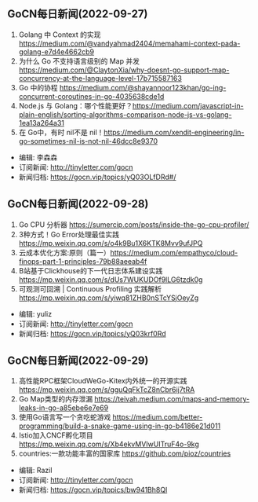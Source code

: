 ##  GoCN每日新闻(2022-09-27)

1. Golang 中 Context 的实现 https://medium.com/@vandyahmad2404/memahami-context-pada-golang-e7d4e4662cb9
2. 为什么 Go 不支持语言级别的 Map 并发 https://medium.com/@ClaytonXia/why-doesnt-go-support-map-concurrency-at-the-language-level-17b715587163
3. Go 中的协程 https://medium.com/@shayannoor123khan/go-ing-concurrent-coroutines-in-go-4035638cde1d
4. Node.js 与 Golang：哪个性能更好？https://medium.com/javascript-in-plain-english/sorting-algorithms-comparison-node-js-vs-golang-1ea13a264a31
5. 在 Go中，有时 nil不是 nil！https://medium.com/xendit-engineering/in-go-sometimes-nil-is-not-nil-46dcc8e9370

* 编辑: 李森森
* 订阅新闻: http://tinyletter.com/gocn
* 新闻归档: https://gocn.vip/topics/yQ03OLfDRd#/   


## GoCN每日新闻(2022-09-28)

1. Go CPU 分析器 https://sumercip.com/posts/inside-the-go-cpu-profiler/
2. 3种方式！Go Error处理最佳实践 https://mp.weixin.qq.com/s/o4k9Bu1X6KTK8Mvv9ufJPQ
3. 云成本优化方案:原则（篇一）https://medium.com/empathyco/cloud-finops-part-1-principles-79b88aeeab4f
4. B站基于Clickhouse的下一代日志体系建设实践 https://mp.weixin.qq.com/s/dUs7WUKUDOf9lLG6tzdk0g
5. 可观测可回溯 | Continuous Profiling 实践解析 https://mp.weixin.qq.com/s/yiwq81ZHB0nSTcYSjOeyZg

* 编辑: yuliz
* 订阅新闻: http://tinyletter.com/gocn
* 新闻归档: https://gocn.vip/topics/yQ03krf0Rd


## GoCN每日新闻(2022-09-29)

1. 高性能RPC框架CloudWeGo-Kitex内外统一的开源实践 https://mp.weixin.qq.com/s/gguQqFkTcZ8nCbr6ij7tRA
2. Go Map类型的内存泄漏 https://teivah.medium.com/maps-and-memory-leaks-in-go-a85ebe6e7e69
3. 使用Go语言写一个贪吃蛇游戏 https://medium.com/better-programming/build-a-snake-game-using-in-go-b4186e21d011
4. Istio加入CNCF孵化项目 https://mp.weixin.qq.com/s/Xb4ekvMVIwUITruF4o-9kg
5. countries:一款功能丰富的国家库 https://github.com/pioz/countries

* 编辑: Razil
* 订阅新闻: http://tinyletter.com/gocn
* 新闻归档: https://gocn.vip/topics/bw941Bh8Ql
